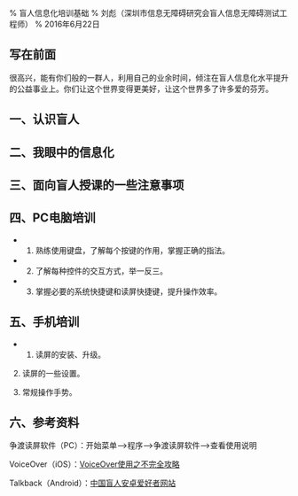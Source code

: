 % 盲人信息化培训基础
% 刘彪（深圳市信息无障碍研究会盲人信息无障碍测试工程师）
% 2016年6月22日

## 写在前面

很高兴，能有你们般的一群人，利用自己的业余时间，倾注在盲人信息化水平提升的公益事业上。你们让这个世界变得更美好，让这个世界多了许多爱的芬芳。

## 一、认识盲人

## 二、我眼中的信息化

## 三、面向盲人授课的一些注意事项

## 四、PC电脑培训

- 1. 熟练使用键盘，了解每个按键的作用，掌握正确的指法。

- 2. 了解每种控件的交互方式，举一反三。

- 3. 掌握必要的系统快捷键和读屏快捷键，提升操作效率。

## 五、手机培训

- 1. 读屏的安装、升级。

2. 读屏的一些设置。

3. 常规操作手势。

## 六、参考资料

争渡读屏软件（PC）：开始菜单-->程序-->争渡读屏软件-->查看使用说明

VoiceOver（iOS）：[VoiceOver使用之不完全攻略](http://sky808.com/voiceover/vo.html)

Talkback（Android）：[中国盲人安卓爱好者网站](http://apk.qt06.com)
